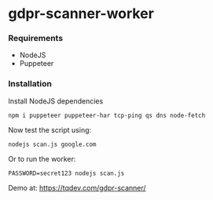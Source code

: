 # gdpr-scanner-worker

### Requirements

- NodeJS
- Puppeteer

### Installation

Install NodeJS dependencies

    npm i puppeteer puppeteer-har tcp-ping qs dns node-fetch
    
Now test the script using:

    nodejs scan.js google.com
    
Or to run the worker:

    PASSWORD=secret123 nodejs scan.js

Demo at: https://tqdev.com/gdpr-scanner/
